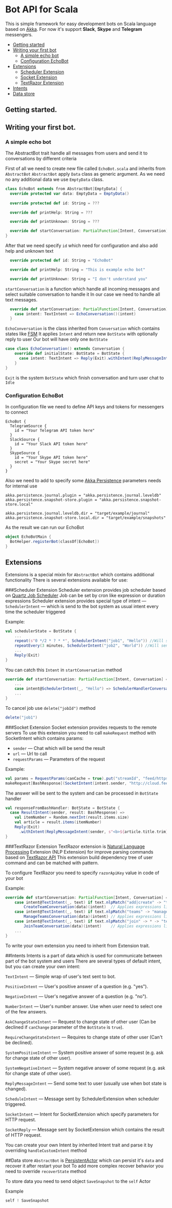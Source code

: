 # Bot API for Scala

This is simple framework for easy development bots on Scala language based on [Akka](http://akka.io/).
For now it's support **Slack**, **Skype** and **Telegram** messengers.

* [Getting started](#getting-started)
* [Writing your first bot](#writing-your-first-bot)
    * [A simple echo bot](#a-simple-echo-bot)
    * [Configuration EchoBot](#configuration-echobot)
* [Extensions](#extensions)
    * [Scheduler Extension](#scheduler-extension)
    * [Socket Extension](#socket-extension)
    * [TextRazor Extension](#textrazor-extension)
* [Intents](#intents)
* [Data store](#data-store)

## Getting started.

## Writing your first bot.
 
### A simple echo bot
The AbstractBot trait handle all messages from users and send it to conversations by different criteria

First of all we need to create new file called `EchoBot.scala` and inherits from `AbstractBot`
`AbstractBot` apply `Data` class as generic argument. As we need no any additional data we use `EmptyData` class.  
```scala
class EchoBot extends from AbstractBot[EmptyData] {
  override protected var data: EmptyData = EmptyData()
    
  override protected def id: String = ???

  override def printHelp: String = ???

  override def printUnknown: String = ???

  override def startConversation: PartialFunction[Intent, Conversation] = ???
}
```
After that we need specify `id` which need for configuration and also add help and unknown text
```scala
  override protected def id: String = "EchoBot"

  override def printHelp: String = "This is example echo bot"

  override def printUnknown: String = "I don't understand you"
```
`startConversation` is a function which handle all incoming messages and select suitable conversation to handle it
In our case we need to handle all text messages.
```scala
  override def startConversation: PartialFunction[Intent, Conversation] = {
    case intent: TextIntent => EchoConversation()(intent)
  }
```
`EchoConversation` is the class inherited from `Conversation` which contains states like [FSM](https://en.wikipedia.org/wiki/Finite-state_machine)
It applies `Intent` and return new `BotState` with optionally reply to user
Our bot will have only one `BotState` 
```scala
case class EchoConversation() extends Conversation {
    override def initialState: BotState = BotState {
      case intent: TextIntent => Reply(Exit).withIntent(ReplyMessageIntent(intent.sender, intent.text))
    }
} 
```
`Exit` is the system `BotState` which finish conversation and turn user chat to `Idle`

### Configuration EchoBot
In configuration file we need to define API keys and tokens for messengers to connect
```
EchoBot {
  TelegramSource {
    id = "Your Telegram API token here"
  }
  SlackSource {
    id = "Your Slack API token here"
  }
  SkypeSource {
    id = "Your Skype API token here"
    secret = "Your Skype secret here"
  }
}
```
Also we need to add to specify some [Akka Persistence](http://doc.akka.io/docs/akka/snapshot/scala/persistence.html) parameters needs for internal use
```
akka.persistence.journal.plugin = "akka.persistence.journal.leveldb"
akka.persistence.snapshot-store.plugin = "akka.persistence.snapshot-store.local"

akka.persistence.journal.leveldb.dir = "target/example/journal"
akka.persistence.snapshot-store.local.dir = "target/example/snapshots"
```

As the result we can run our EchoBot

```scala
object EchoBotMain {
  BotHelper.registerBot(classOf[EchoBot])
}
```


## Extensions
Extensions is a special mixin for `AbstractBot` which contains additional functionality
There is several extensions available for use:

###Scheduler Extension
Scheduler extension provides job scheduler based on [Quartz Job Scheduler](http://www.quartz-scheduler.org/)
Job can be set by cron like expression or duration expressions
Scheduler extension provides special type of intent — `SchedulerIntent` — which is send to the bot system as usual intent every time the scheduler triggered

Example:
```scala
val schedulerState = BotState {
    ...
    repeat(s"0 */2 * ? * *", SchedulerIntent("job1", "Hello")) //Will send SchedulerIntent("job1", "Hello") to the bot system every 2 minutes
    repeatEvery(3 minutes, SchedulerIntent("job2", "World")) //Will send SchedulerIntent("job2", "World") to the bot system every 3 minutes 
    ... 
    Reply(Exit)    
}
```

You can catch this `Intent` in `startConversation` method
```scala
override def startConversation: PartialFunction[Intent, Conversation] = {
    ...
    case intent@SchedulerIntent(_, "Hello") => SchedulerHandlerConversation()(intent)
    ...
}
```

To cancel job use `delete("jobId")` method
```scala
delete("job1")
```
###Socket Extension
Socket extension provides requests to the remote servers 
To use this extension you need to call `makeRequest` method with SocketIntent which contains params:
- `sender` — Chat which will be send the result
- `url` — Url to call
- `requestParams` — Parameters of the request

Example:
```scala
val params = RequestParams(canCache = true).put("streamId", "feed/https://bash.org.ru/rss/")
makeRequest[BashResponse](SocketIntent(intent.sender, "http://cloud.feedly.com/v3/streams/contents", params))
```

The answer will be sent to the system and can be processed in `BotState` handler 
```scala
val responseFromBashHandler: BotState = BotState {
  case ResultIntent(sender, result: BashResponse) =>
    val itemNumber = Random.nextInt(result.items.size)
    val article = result.items(itemNumber)
    Reply(Exit)
      .withIntent(ReplyMessageIntent(sender, s"<b>${article.title.trim}</b>\n${article.summary.content.trim.replaceAll("<br>", "\n")}"))
}
```
###TextRazor Extension
TextRazor extension is [Natural Language Processing](https://en.wikipedia.org/wiki/Natural_language_processing) Extension (NLP Extension) for improve parsing commands based on [TextRazor API](https://www.textrazor.com/)
This extension build dependency tree of user command and can be matched with pattern.

To configure TextRazor you need to specify `razorApiKey` value in code of your bot

Example:
```scala
override def startConversation: PartialFunction[Intent, Conversation] = {
    case intent@TextIntent(_, text) if text.nlpMatch("add|create" -> "team" -> "new") => 
        CreateTeamConversation(data)(intent)  // Applies expressions like "Create new team", "Please, add new team", "Can you create new team", etc.
    case intent@TextIntent(_, text) if text.nlpMatch("teams" -> "manage") => 
        ManageTeamsConversation(data)(intent) // Applies expressions like "Menage teams", "Can you manage teams", etc
    case intent@TextIntent(_, text) if text.nlpMatch("join" -> * -> "team") => 
        JoinTeamConversation(data)(intent)    // Applies expressions like "Join SomeTeam team" or something like this
    ...
}
```

To write your own extension you need to inherit from Extension trait.

##Intents
Intents is a part of data which is used for communicate between part of the bot system and users
There are several types of default intent, but you can create your own intent:

`TextIntent` — Simple wrap of user's text sent to bot.

`PositiveIntent` — User's positive answer of a question (e.g. "yes").

`NegativeIntent` — User's negative answer of a question (e.g. "no").

`NumberIntent` — User's number answer. Use when user need to select one of the few answers.

`AskChangeStateIntent` — Request to change state of other user (Can be declined if `canChange` parameter of the `BotState` is `true`).

`RequireChangeStateIntent` — Requires to change state of other user (Can't be declined).

`SystemPositiveIntent` — System positive answer of some request (e.g. ask for change state of other user).

`SystemNegativeIntent` — System negative answer of some request (e.g. ask for change state of other user).

`ReplyMessageIntent` — Send some text to user (usually use when bot state is changed).

`ScheduleIntent` — Message sent by SchedulerExtension when scheduler triggered.

`SocketIntent` — Intent for SocketExtension which specify parameters for HTTP request.

`SocketReply` — Message sent by SocketExtension which contains the result of HTTP request.
 
You can create your own Intent by inherited Intent trait and parse it by overriding `handleCustomIntent` method

##Data store
`AbstractBot` is [PersistentActor](http://doc.akka.io/docs/akka/snapshot/scala/persistence.html) which can persist it's `data` and recover it after restart your bot
To add more complex recover behavior you need to override `recoverState` method

To store data you need to send object `SaveSnapshot` to the `self` Actor

Example
```scala
self ! SaveSnapshot
```